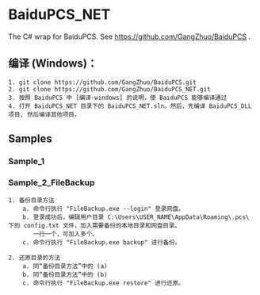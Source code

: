 # BaiduPCS_NET
The C# wrap for BaiduPCS. See https://github.com/GangZhuo/BaiduPCS .

## 编译 (Windows)：
    1. git clone https://github.com/GangZhuo/BaiduPCS.git
    2. git clone https://github.com/GangZhuo/BaiduPCS_NET.git
    3. 按照 BaiduPCS 中 [编译-windows] 的说明，使 BaiduPCS 能够编译通过
    4. 打开 BaiduPCS_NET 目录下的 BaiduPCS_NET.sln。然后，先编译 BaiduPCS_DLL 项目, 然后编译其他项目。

## Samples

### Sample_1

### Sample_2_FileBackup
    1. 备份目录方法
	    a. 命令行执行 "FileBackup.exe --login" 登录网盘。
		b. 登录成功后，编辑用户目录 C:\Users\USER_NAME\AppData\Roaming\.pcs\ 下的 config.txt 文件，加入需要备份的本地目录和网盘目录。
		   一行一个，可加入多个。
		c. 命令行执行 "FileBackup.exe backup" 进行备份。
		
	2. 还原目录的方法
	    a. 同“备份目录方法”中的 (a)
		b. 同“备份目录方法”中的 (b)
		c. 命令行执行 "FileBackup.exe restore" 进行还原。

[编译-windows]:   https://github.com/GangZhuo/BaiduPCS/blob/master/README.md#编译-windows
